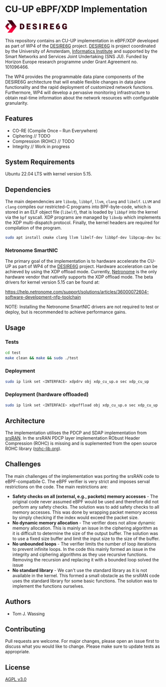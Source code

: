 # CU-UP eBPF/XDP Implementation

<img src="./docs/desire6g-logo.svg" width="200">

This repository contains an CU-UP implementation in eBPF/XDP developed as part of WP4 of the [DESIRE6G](https://desire6g.eu) project. [DESIRE6G](https://desire6g.eu) is project coordinated by the University of Amsterdam, [Informatics Institute](https://ivi.uva.nl) and supported by the Smart Networks and Services Joint Undertaking (SNS JU). Funded by Horizon Europe research programme under Grant Agreement no. 101096466.

The WP4 provides the programmable data plane components of the DESIRE6G architecture that will enable flexible changes in data plane functionality and the rapid deployment of customized network functions. Furthermore, WP4 will develop a pervasive monitoring infrastructure to obtain real-time information about the network resources with configurable granularity.

## Features

- CO-RE (Compile Once – Run Everywhere)
- Ciphering // TODO
- Compression (ROHC) // TODO
- Integrity // Work in progress

## System Requirements
Ubuntu 22.04 LTS with kernel version 5.15.

## Dependencies
The main dependencies are `libxdp`, `libbpf`, `llvm`, `clang` and
`libelf`. `LLVM` and `clang` compiles our restricted-C programs into BPF-byte-code, which is stored in an ELF object file (`libelf`), that is loaded by `libbpf` into the kernel via the `bpf` syscall. XDP programs are managed by `libxdp` which implements the XDP multi-dispatch protocol. Finally, the kernel headers are required for compilation of the program.

```sh
sudo apt install cmake clang llvm libelf-dev libbpf-dev libpcap-dev build-essential linux-headers-$(uname -r) linux-tools-common linux-tools-generic tcpdump
```

### Netronome SmartNIC
The primary goal of the implementation is to hardware accelerate the CU-UP as part of WP4 of the [DESIRE6G](https://desire6g.eu) project. Hardware acceleration can be achieved by using the XDP offload mode. Currently, [Netronome](https://www.netronome.com) is the only hardware vendor that nativelly supports the XDP offload mode. The beta drivers for kernel version 5.15 can be found at:

https://help.netronome.com/support/solutions/articles/36000072604-software-development-nfp-toolchain

NOTE: Installing the Netronome SmartNIC drivers are not required to test or deploy, but is recommended to achieve performance gains.

## Usage

### Tests
```sh
cd test
make clean && make && sudo ./test
```

### Deployment
```sh
sudo ip link set <INTERFACE> xdpdrv obj xdp_cu_up.o sec xdp_cu_up
```

### Deployment (hardware offloaded)
```sh
sudo ip link set <INTERFACE> xdpoffload obj xdp_cu_up.o sec xdp_cu_up
```

## Architecture
The implementation utilises the PDCP and SDAP implementation from [srsRAN](https://github.com/srsran/srsRAN_Project). In the srsRAN PDCP layer implementation RObust Header Compression (ROHC) is missing and is suplemented from the open source ROHC library ([rohc-lib.org](https://rohc-lib.org)).

## Challenges
The main challenges of the implementation was porting the srsRAN code to eBPF-compatbile C. The eBPF verifier is very strict and imposes serval restrictions on the code. The main restrictions are:

- **Safety checks on all (external, e.g., packets) memory accesses** - The original code never assumed eBPF would be used and therefore did not perform any safety checks. The solution was to add safety checks to all memory accesses. This was done by wrapping packet memory access by simply checking if the index would exceed the packet size. 
- **No dynamic memory allocation** - The verifier does not allow dynamic memory allocation. This is mainly an issue in the ciphering algorithm as it is difficult to determine the size of the output buffer. The solution was to use a fixed size buffer and limit the input size to the size of the buffer.
- **No unbounded loops** - The verifier limits the number of loop iterations to prevent infinite loops. In the code this mainly formed an issue in the integrity and ciphering algorithms as they use recursive functions. Removing the recursion and replacing it with a bounded loop solved the issue
- **No standard library** - We can't use the standard library as it is not available in the kernel. This formed a small obstacle as the srsRAN code uses the standard library for some basic functions. The solution was to implement the functions ourselves.


## Authors
- Tom J. Wassing

## Contributing

Pull requests are welcome. For major changes, please open an issue first to discuss what you would like to change. Please make sure to update tests as appropriate.

## License

[AGPL v3.0](https://github.com/srsran/srsRAN_Project/blob/main/LICENSE)